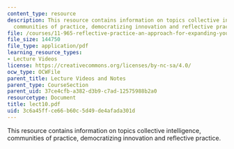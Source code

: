 ```yaml
---
content_type: resource
description: This resource contains information on topics collective intelligence,
  communities of practice, democratizing innovation and reflective practice.
file: /courses/11-965-reflective-practice-an-approach-for-expanding-your-learning-frontiers-january-iap-2007/3c6a45ffce66b60c5d49de4afada301d_lect10.pdf
file_size: 144750
file_type: application/pdf
learning_resource_types:
- Lecture Videos
license: https://creativecommons.org/licenses/by-nc-sa/4.0/
ocw_type: OCWFile
parent_title: Lecture Videos and Notes
parent_type: CourseSection
parent_uid: 37ce4cfb-a382-d3b9-c7ad-12575988b2a0
resourcetype: Document
title: lect10.pdf
uid: 3c6a45ff-ce66-b60c-5d49-de4afada301d
---
```

This resource contains information on topics collective intelligence, communities of practice, democratizing innovation and reflective practice.
